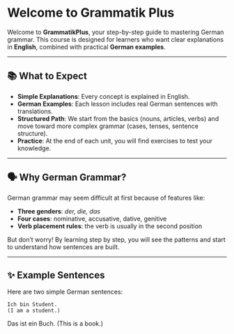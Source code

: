 # Welcome to Grammatik Plus

Welcome to **GrammatikPlus**, your step-by-step guide to mastering German grammar.
This course is designed for learners who want clear explanations in **English**, combined with practical **German examples**.

---

## 📚 What to Expect

- **Simple Explanations**: Every concept is explained in English.
- **German Examples**: Each lesson includes real German sentences with translations.
- **Structured Path**: We start from the basics (nouns, articles, verbs) and move toward more complex grammar (cases, tenses, sentence structure).
- **Practice**: At the end of each unit, you will find exercises to test your knowledge.

---

## 🗣️ Why German Grammar?

German grammar may seem difficult at first because of features like:

- **Three genders**: _der, die, das_
- **Four cases**: nominative, accusative, dative, genitive
- **Verb placement rules**: the verb is usually in the second position

But don’t worry! By learning step by step, you will see the patterns and start to understand how sentences are built.

---

## ✨ Example Sentences

Here are two simple German sentences:

```text
Ich bin Student.
(I am a student.)
```

Das ist ein Buch.
(This is a book.)

